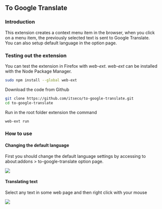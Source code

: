## To Google Translate
### Introduction
 
This extension creates a context menu item in the browser, when you click on a menu item, the previously selected text is sent to Google Translate. You can also setup default language in the option page.

### Testing out the extension
You can test the extension in Firefox with *web-ext*. *web-ext* can be installed with the Node Package Manager.
```sh
sudo npm install --global web-ext
```
Download the code from Github
```sh
git clone https://github.com/itseco/to-google-translate.git
cd to-google-translate
```

Run in the root folder extension the command
```sh
web-ext run
```
### How to use
#### Changing the default language
First you should change the default language settings by accessing to about:addons > to-google-translate option page.

![](https://raw.githubusercontent.com/itseco/to-google-translate/v2.0/screenshot1.jpg)

#### Translating text
Select any text in some web page and then right click with your mouse

![](https://raw.githubusercontent.com/itseco/to-google-translate/v2.0/screenshot2.jpg)